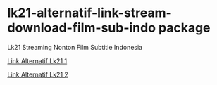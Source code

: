 # lk21-alternatif-link-stream-download-film-sub-indo package

Lk21 Streaming Nonton Film Subtitle Indonesia

[Link Alternatif Lk21 1](https://linktr.ee/lk21real)

[Link Alternatif Lk21 2](https://bio.link/lk21)
